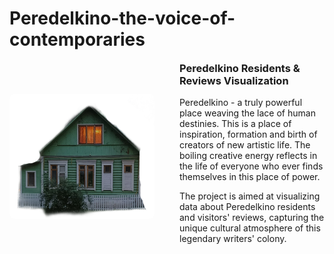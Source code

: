 # Peredelkino-the-voice-of-contemporaries
<div style="display: flex; align-items: center; gap: 40px; max-width: 900px; margin: 0 auto;">
    <div style="flex: 1;">
        <img style="max-width: 100%; border-radius: 8px;" src="Обложка.png" alt="Peredelkino Visualization Project"/>
    </div>
    <div style="flex: 1;">
        <h3 style="margin-top: 0;">Peredelkino Residents & Reviews Visualization</h3>
        <p>Peredelkino - a truly powerful place weaving the lace of human destinies. This is a place of inspiration, formation and birth of creators of new artistic life. The boiling creative energy reflects in the life of everyone who ever finds themselves in this place of power.</p>
        <p>The project is aimed at visualizing data about Peredelkino residents and visitors' reviews, capturing the unique cultural atmosphere of this legendary writers' colony.</p>
    </div>
</div>
